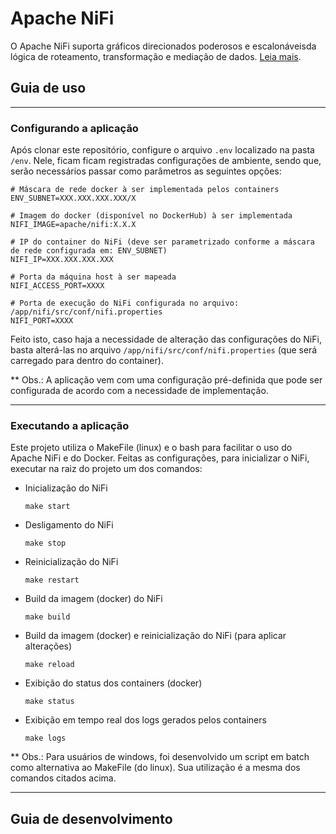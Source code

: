 # Apache NiFi

O Apache NiFi suporta gráficos direcionados poderosos e escalonáveis ​​da lógica de roteamento, transformação e mediação de dados. [Leia mais](https://nifi.apache.org/).

## Guia de uso

---
### Configurando a aplicação

Após clonar este repositório, configure o arquivo `.env` localizado na pasta `/env`. Nele, ficam ficam registradas configurações de ambiente, sendo que, serão necessários passar como parâmetros as seguintes opções:

```properties
# Máscara de rede docker à ser implementada pelos containers
ENV_SUBNET=XXX.XXX.XXX.XXX/X

# Imagem do docker (disponível no DockerHub) à ser implementada
NIFI_IMAGE=apache/nifi:X.X.X

# IP do container do NiFi (deve ser parametrizado conforme a máscara de rede configurada em: ENV_SUBNET)
NIFI_IP=XXX.XXX.XXX.XXX

# Porta da máquina host à ser mapeada
NIFI_ACCESS_PORT=XXXX

# Porta de execução do NiFi configurada no arquivo: /app/nifi/src/conf/nifi.properties
NIFI_PORT=XXXX
```

Feito isto, caso haja a necessidade de alteração das configurações do NiFi, basta alterá-las no arquivo `/app/nifi/src/conf/nifi.properties` (que será carregado para dentro do container).

** Obs.: A aplicação vem com uma configuração pré-definida que pode ser configurada de acordo com a necessidade de implementação.

---
### Executando a aplicação

Este projeto utiliza o MakeFile (linux) e o bash para facilitar o uso do Apache NiFi e do Docker. Feitas as configurações, para inicializar o NiFi, executar na raiz do projeto um dos comandos:

- Inicialização do NiFi
    ```
    make start
    ```

- Desligamento do NiFi
    ```
    make stop
    ```

- Reinicialização do NiFi
    ```
    make restart
    ```

- Build da imagem (docker) do NiFi
    ```
    make build
    ```

- Build da imagem (docker) e reinicialização do NiFi (para aplicar alterações)
    ```
    make reload
    ```

- Exibição do status dos containers (docker)
    ```
    make status
    ```

- Exibição em tempo real dos logs gerados pelos containers
    ```
    make logs
    ```
** Obs.: Para usuários de windows, foi desenvolvido um script em batch como alternativa ao MakeFile (do linux). Sua utilização é a mesma dos comandos citados acima.

---
## Guia de desenvolvimento
